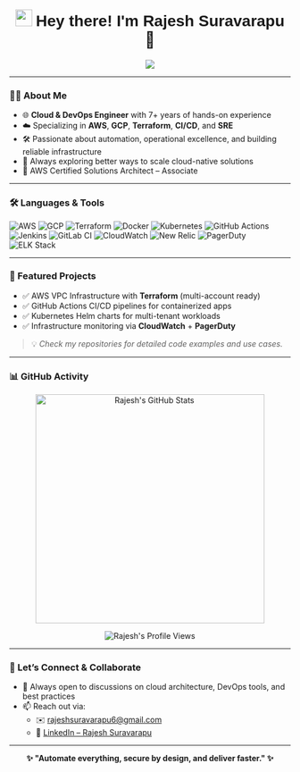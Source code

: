 <h1 align="center">
    <img src="https://github.githubassets.com/images/icons/emoji/unicode/1f44b.png" width="30"/> 
    <span style="font-family: 'Comic Sans MS', cursive, sans-serif;"> Hey there! I'm Rajesh Suravarapu</span> 🚀
</h1>

<p align="center">
    <img src="https://readme-typing-svg.herokuapp.com?color=%2336BCF7&lines=Automate+Everything.;Build+Resilient+Cloud+Infra.;Secure+By+Design.;Deliver+Faster." />
</p>

---

### 👨‍💻 About Me

- 🌐 **Cloud & DevOps Engineer** with 7+ years of hands-on experience  
- ☁️ Specializing in **AWS**, **GCP**, **Terraform**, **CI/CD**, and **SRE**  
- 🛠️ Passionate about automation, operational excellence, and building reliable infrastructure  
- 🧠 Always exploring better ways to scale cloud-native solutions  
- 🧰 AWS Certified Solutions Architect – Associate  

---

### 🛠️ Languages & Tools

![AWS](https://img.shields.io/badge/AWS-232F3E?style=flat&logo=amazonaws&logoColor=white)
![GCP](https://img.shields.io/badge/GCP-4285F4?style=flat&logo=googlecloud&logoColor=white)
![Terraform](https://img.shields.io/badge/Terraform-7B42BC?style=flat&logo=terraform&logoColor=white)
![Docker](https://img.shields.io/badge/Docker-2496ED?style=flat&logo=docker&logoColor=white)
![Kubernetes](https://img.shields.io/badge/Kubernetes-326CE5?style=flat&logo=kubernetes&logoColor=white)
![GitHub Actions](https://img.shields.io/badge/GitHub%20Actions-2088FF?style=flat&logo=githubactions&logoColor=white)
![Jenkins](https://img.shields.io/badge/Jenkins-D24939?style=flat&logo=jenkins&logoColor=white)
![GitLab CI](https://img.shields.io/badge/GitLab_CI-FC6D26?style=flat&logo=gitlab&logoColor=white)
![CloudWatch](https://img.shields.io/badge/AWS%20CloudWatch-FF4F8B?style=flat&logo=amazonaws&logoColor=white)
![New Relic](https://img.shields.io/badge/New%20Relic-008C99?style=flat&logo=newrelic&logoColor=white)
![PagerDuty](https://img.shields.io/badge/PagerDuty-54C236?style=flat&logo=pagerduty&logoColor=white)
![ELK Stack](https://img.shields.io/badge/ELK-005571?style=flat&logo=elasticstack&logoColor=white)

---

### 📂 Featured Projects

- ✅ AWS VPC Infrastructure with **Terraform** (multi-account ready)
- ✅ GitHub Actions CI/CD pipelines for containerized apps
- ✅ Kubernetes Helm charts for multi-tenant workloads
- ✅ Infrastructure monitoring via **CloudWatch** + **PagerDuty**

> 💡 _Check my repositories for detailed code examples and use cases._

---

### 📊 GitHub Activity

<p align="center">
  <img src="https://github-readme-stats.vercel.app/api?username=rajeshsuravarapu06&show_icons=true&theme=github_dark&hide=prs,issues,contribs" width="410" alt="Rajesh's GitHub Stats"/>
</p>

<p align="center">
  <img src="https://komarev.com/ghpvc/?username=rajeshsuravarapu06&label=Profile%20Views&color=blue&style=flat-square" alt="Rajesh's Profile Views"/>
</p>

---

### 🤝 Let’s Connect & Collaborate

- 💬 Always open to discussions on cloud architecture, DevOps tools, and best practices
- 📫 Reach out via:
  - ✉️ [rajeshsuravarapu6@gmail.com](mailto:rajeshsuravarapu6@gmail.com)
  - 🔗 [LinkedIn – Rajesh Suravarapu](https://www.linkedin.com/in/rajesh-suravarapu)

---

<p align="center">
    <b>✨ "Automate everything, secure by design, and deliver faster." ✨</b>
</p>
